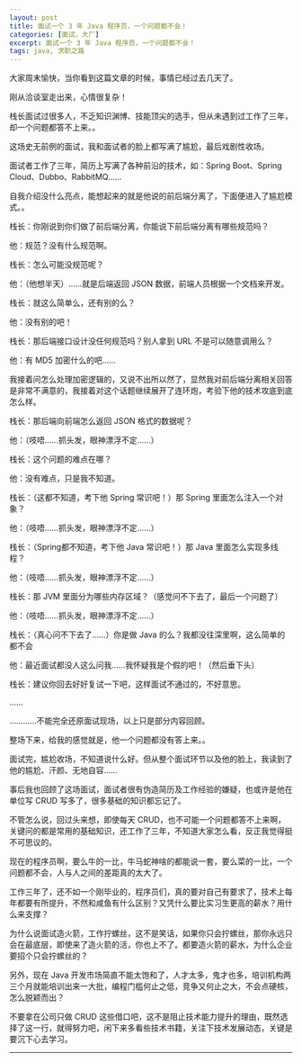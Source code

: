 ```yaml
---
layout: post
title: 面试一个 3 年 Java 程序员，一个问题都不会！
categories: [面试，大厂]
excerpt: 面试一个 3 年 Java 程序员，一个问题都不会！
tags: java, 求职之路
---
```

大家周末愉快，当你看到这篇文章的时候，事情已经过去几天了。

刚从洽谈室走出来，心情很复杂！

栈长面试过很多人，不乏知识渊博、技能顶尖的选手，但从未遇到过工作了三年，却一个问题都答不上来。。

这场史无前例的面试，我和面试者的脸上都写满了尴尬，最后戏剧性收场。

面试者工作了三年，简历上写满了各种前沿的技术，如：Spring Boot、Spring Cloud、Dubbo、RabbitMQ……

自我介绍没什么亮点，能想起来的就是他说的前后端分离了，下面便进入了尴尬模式。。

栈长：你刚说到你们做了前后端分离，你能说下前后端分离有哪些规范吗？

他：规范？没有什么规范啊。

栈长：怎么可能没规范呢？

他：（他想半天）……就是后端返回 JSON 数据，前端人员根据一个文档来开发。

栈长：就这么简单么，还有别的么？

他：没有别的吧！

栈长：那后端接口设计没任何规范吗？别人拿到 URL 不是可以随意调用么？

他：有 MD5 加密什么的吧……

我接着问怎么处理加密逻辑的，又说不出所以然了，显然我对前后端分离相关回答是非常不满意的，我接着对这个话题继续展开了连环炮，考验下他的技术攻底到底怎么样。

栈长：那后端向前端怎么返回 JSON 格式的数据呢？

他：（吱唔……抓头发，眼神漂浮不定……）

栈长：这个问题的难点在哪？

他：没有难点，只是我不知道。

栈长：（这都不知道，考下他 Spring 常识吧！）那 Spring 里面怎么注入一个对象？

他：（吱唔……抓头发，眼神漂浮不定……）

栈长：（Spring都不知道，考下他 Java 常识吧！）那 Java 里面怎么实现多线程？

他：（吱唔……抓头发，眼神漂浮不定……）

栈长：那 JVM 里面分为哪些内存区域？（感觉问不下去了，最后一个问题了）

他：（吱唔……抓头发，眼神漂浮不定……）

栈长：（真心问不下去了……）你是做 Java 的么？我都没往深里啊，这么简单的都不会

他：最近面试都没人这么问我……我怀疑我是个假的吧！（然后垂下头）

栈长：建议你回去好好复试一下吧，这样面试不通过的，不好意思。

……

…………不能完全还原面试现场，以上只是部分内容回顾。

整场下来，给我的感觉就是，他一个问题都没有答上来。。

面试完，尴尬收场，不知道说什么好。但从整个面试环节以及他的脸上，我读到了他的尴尬、汗颜、无地自容……

事后我也回顾了这场面试，面试者很有伪造简历及工作经验的嫌疑，也或许是他在单位写 CRUD 写多了，很多基础的知识都忘记了。

不管怎么说，回过头来想，即使每天 CRUD，也不可能一个问题都答不上来啊，关键问的都是常用的基础知识，还工作了三年，不知道大家怎么看，反正我觉得挺不可思议的。

现在的程序员啊，要么牛的一比，牛马蛇神啥的都能说一套，要么菜的一比，一个问题都不会，人与人之间的差距真的太大了。

工作三年了，还不如一个刚毕业的，程序员们，真的要对自己有要求了，技术上每年都要有所提升，不然和咸鱼有什么区别？又凭什么要比实习生更高的薪水？用什么来支撑？

为什么说面试造火箭，工作拧螺丝，这不是笑话，如果你只会拧螺丝，那你永远只会在最底层，即使来了造火箭的活，你也上不了。都要造火箭的薪水，为什么企业要招个只会拧螺丝的？

另外，现在 Java 开发市场简直不能太饱和了，人才太多，鬼才也多，培训机构两三个月就能培训出来一大批，编程门槛何止之低，竞争又何止之大，不会点硬核，怎么脱颖而出？

不要拿在公司只做 CRUD 这些借口吧，这不是阻止技术能力提升的理由，既然选择了这一行，就得努力吧，闲下来多看些技术书籍，关注下技术发展动态，关键是要沉下心去学习。

---





